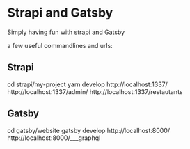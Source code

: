 # Strapi and Gatsby

Simply having fun with strapi and Gatsby

a few useful commandlines and urls:

## Strapi
cd strapi/my-project
yarn develop
http://localhost:1337/
http://localhost:1337/admin/
http://localhost:1337/restautants

## Gatsby
cd gatsby/website
gatsby develop
http://localhost:8000/
http://localhost:8000/___graphql